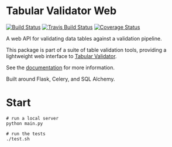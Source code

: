 # Tabular Validator Web

[![Build Status](https://api.shippable.com/projects/54b903605ab6cc135288d4de/badge?branchName=master)](https://app.shippable.com/projects/54b903605ab6cc135288d4de/builds/latest)
[![Travis Build Status](https://travis-ci.org/okfn/tabular-validator-web.svg?branch=master)](https://travis-ci.org/okfn/tabular-validator-web)
[![Coverage Status](https://coveralls.io/repos/okfn/tabular-validator-web/badge.svg)](https://coveralls.io/r/okfn/tabular-validator-web)

A web API for validating data tables against a validation pipeline.

This package is part of a suite of table validation tools, providing a lightweight web interface to [Tabular Validator](https://github.com/okfn/tabular-validator).

See the [documentation](http://tabular-validator.readthedocs.org/en/latest/web.html) for more information.


Built around Flask, Celery, and SQL Alchemy.

# Start

```
# run a local server
python main.py

# run the tests
./test.sh
```
